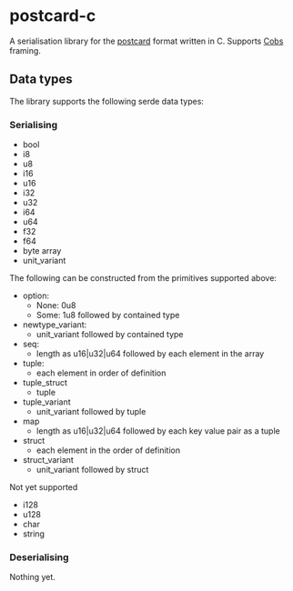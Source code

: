# postcard-c
A serialisation library for the [postcard](https://crates.io/crates/postcard/1.0.10) format written in C. Supports [Cobs](https://en.wikipedia.org/wiki/Consistent_Overhead_Byte_Stuffing) framing.

## Data types
The library supports the following serde data types:
### Serialising
- bool
- i8
- u8
- i16
- u16
- i32
- u32
- i64
- u64
- f32
- f64
- byte array
- unit_variant

The following can be constructed from the primitives supported above:
- option:
  - None: 0u8
  - Some: 1u8 followed by contained type
- newtype_variant:
  - unit_variant followed by contained type
- seq:
  - length as u16|u32|u64 followed by each element in the array
- tuple:
  - each element in order of definition
- tuple_struct
  - tuple
- tuple_variant
  - unit_variant followed by tuple
- map
  - length as u16|u32|u64 followed by each key value pair as a tuple
- struct
  - each element in the order of definition
- struct_variant
  - unit_variant followed by struct

Not yet supported
- i128
- u128
- char
- string

### Deserialising
Nothing yet.

